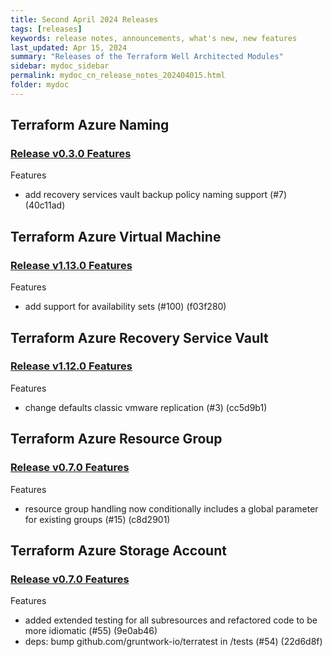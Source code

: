 ```yaml
---
title: Second April 2024 Releases 
tags: [releases]
keywords: release notes, announcements, what's new, new features
last_updated: Apr 15, 2024
summary: "Releases of the Terraform Well Architected Modules"
sidebar: mydoc_sidebar
permalink: mydoc_cn_release_notes_202404015.html
folder: mydoc
---
```


## Terraform Azure Naming
### [Release v0.3.0 Features](https://github.com/CloudNationHQ/terraform-azure-naming/releases/tag/v0.3.0) 
Features
- add recovery services vault backup policy naming support (#7) (40c11ad)

## Terraform Azure Virtual Machine 
### [Release v1.13.0 Features](https://github.com/CloudNationHQ/terraform-azure-vm/releases/tag/v1.13.0) 
Features
- add support for availability sets (#100) (f03f280)

## Terraform Azure Recovery Service Vault
### [Release v1.12.0 Features](https://github.com/CloudNationHQ/terraform-azure-rsv/releases/tag/v0.2.0) 
Features
- change defaults classic vmware replication (#3) (cc5d9b1)

## Terraform Azure Resource Group
### [Release v0.7.0 Features](https://github.com/CloudNationHQ/terraform-azure-rg/releases/tag/v0.7.0) 
Features
- resource group handling now conditionally includes a global parameter for existing groups (#15) (c8d2901)

## Terraform Azure Storage Account
### [Release v0.7.0 Features](https://github.com/CloudNationHQ/terraform-azure-sa/releases/tag/v0.15.0) 
Features
- added extended testing for all subresources and refactored code to be more idiomatic (#55) (9e0ab46)
- deps: bump github.com/gruntwork-io/terratest in /tests (#54) (22d6d8f)



